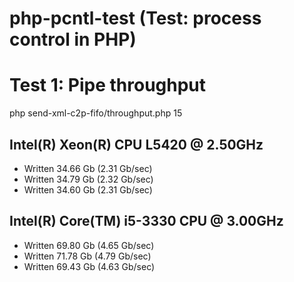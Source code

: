 php-pcntl-test (Test: process control in PHP)
=============================================

Test 1: Pipe throughput
=======================
php send-xml-c2p-fifo/throughput.php 15

Intel(R) Xeon(R) CPU L5420 @ 2.50GHz
------------------------------------
 -  Written 34.66 Gb (2.31 Gb/sec)
 -  Written 34.79 Gb (2.32 Gb/sec)
 -  Written 34.60 Gb (2.31 Gb/sec)

Intel(R) Core(TM) i5-3330 CPU @ 3.00GHz
---------------------------------------
 -  Written 69.80 Gb (4.65 Gb/sec)
 -  Written 71.78 Gb (4.79 Gb/sec)
 -  Written 69.43 Gb (4.63 Gb/sec)

